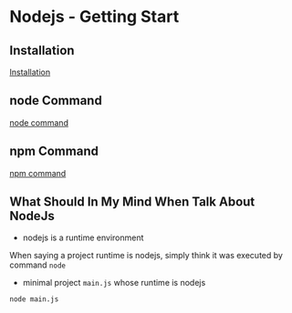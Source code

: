 # Nodejs - Getting Start

## Installation

[Installation](nodejs-install.md)

## node Command

[node command](nodejs-command-node.md)

## npm Command

[npm command](nodejs-npm-cli.md)

## What Should In My Mind When Talk About NodeJs

- nodejs is a runtime environment

When saying a project runtime is nodejs, simply think it was executed by command `node`

- minimal project `main.js` whose runtime is nodejs

```sh
node main.js
```
